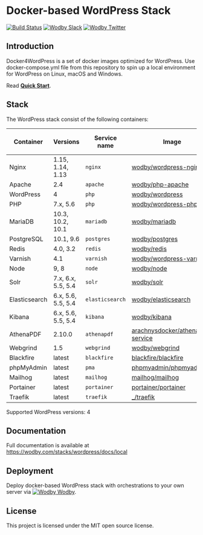 # Docker-based WordPress Stack

[![Build Status](https://travis-ci.org/wodby/docker4wordpress.svg?branch=master)](https://travis-ci.org/wodby/docker4wordpress)
[![Wodby Slack](http://slack.wodby.com/badge.svg)](http://slack.wodby.com)
[![Wodby Twitter](https://img.shields.io/twitter/follow/wodbyhq.svg?style=social&label=Follow)](https://twitter.com/wodbyhq)

## Introduction

Docker4WordPress is a set of docker images optimized for WordPress. Use docker-compose.yml file from this repository to spin up a local environment for WordPress on Linux, macOS and Windows. 

Read [**Quick Start**](https://wodby.com/stacks/wordpress/docs/local/quick-start/).

## Stack

[wodby/wordpress-nginx]: https://github.com/wodby/wordpress-nginx
[wodby/php-apache]: https://github.com/wodby/php-apache
[wodby/wordpress]: https://github.com/wodby/wordpress
[wodby/wordpress-php]: https://github.com/wodby/wordpress-php
[wodby/mariadb]: https://github.com/wodby/mariadb
[wodby/postgres]: https://github.com/wodby/postgres
[wodby/redis]: https://github.com/wodby/redis
[wodby/wordpress-varnish]: https://github.com/wodby/wordpress-varnish
[wodby/node]: https://github.com/wodby/node
[wodby/solr]: https://github.com/wodby/solr
[wodby/elasticsearch]: https://github.com/wodby/elasticsearch
[wodby/kibana]: https://github.com/wodby/kibana
[wodby/webgrind]: https://hub.docker.com/r/wodby/webgrind
[blackfire/blackfire]: https://hub.docker.com/r/blackfire/blackfire
[arachnysdocker/athenapdf-service]: https://hub.docker.com/r/arachnysdocker/athenapdf-service
[phpmyadmin/phpmyadmin]: https://hub.docker.com/r/phpmyadmin/phpmyadmin
[mailhog/mailhog]: https://hub.docker.com/r/mailhog/mailhog
[portainer/portainer]: https://hub.docker.com/r/portainer/portainer
[_/traefik]: https://hub.docker.com/_/traefik

The WordPress stack consist of the following containers:

| Container     | Versions           | Service name    | Image                              | Enabled by default |
| ------------- | ------------------ | ------------    | ---------------------------------- | ------------------ |
| Nginx         | 1.15, 1.14, 1.13   | `nginx`         | [wodby/wordpress-nginx]            | ✓                  |
| Apache        | 2.4                | `apache`        | [wodby/php-apache]                 |                    |
| WordPress     | 4                  | `php`           | [wodby/wordpress]                  | ✓                  |
| PHP           | 7.x, 5.6           | `php`           | [wodby/wordpress-php]              |                    |
| MariaDB       | 10.3, 10.2, 10.1   | `mariadb`       | [wodby/mariadb]                    | ✓                  |
| PostgreSQL    | 10.1, 9.6          | `postgres`      | [wodby/postgres]                   |                    |
| Redis         | 4.0, 3.2           | `redis`         | [wodby/redis]                      |                    |
| Varnish       | 4.1                | `varnish`       | [wodby/wordpress-varnish]          |                    |
| Node          | 9, 8               | `node`          | [wodby/node]                       |                    |
| Solr          | 7.x, 6.x, 5.5, 5.4 | `solr`          | [wodby/solr]                       |                    |
| Elasticsearch | 6.x, 5.6, 5.5, 5.4 | `elasticsearch` | [wodby/elasticsearch]              |                    |
| Kibana        | 6.x, 5.6, 5.5, 5.4 | `kibana`        | [wodby/kibana]                     |                    |
| AthenaPDF     | 2.10.0             | `athenapdf`     | [arachnysdocker/athenapdf-service] |                    |
| Webgrind      | 1.5                | `webgrind`      | [wodby/webgrind]                   |                    |
| Blackfire     | latest             | `blackfire`     | [blackfire/blackfire]              |                    |
| phpMyAdmin    | latest             | `pma`           | [phpmyadmin/phpmyadmin]            |                    |
| Mailhog       | latest             | `mailhog`       | [mailhog/mailhog]                  | ✓                  |
| Portainer     | latest             | `portainer`     | [portainer/portainer]              | ✓                  |
| Traefik       | latest             | `traefik`       | [_/traefik]                        | ✓                  |

Supported WordPress versions: 4

## Documentation

Full documentation is available at https://wodby.com/stacks/wordpress/docs/local

## Deployment

Deploy docker-based WordPress stack with orchestrations to your own server via [![Wodby](https://www.google.com/s2/favicons?domain=wodby.com) Wodby](https://cloud.wodby.com/stackhub/a54a0f59-f4fd-49af-ad16-8d9ff776c50e).

## License

This project is licensed under the MIT open source license.
